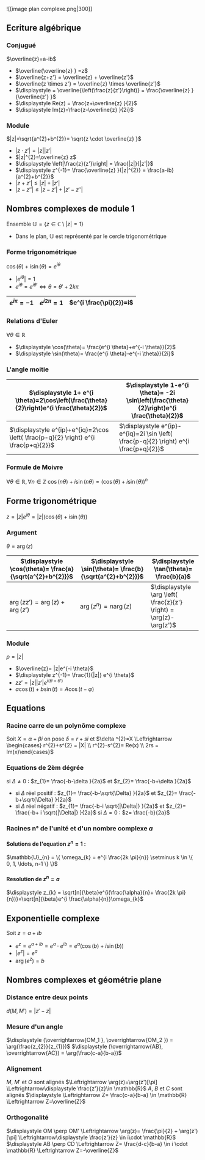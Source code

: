 ![[image plan complexe.png|300]]
## Ecriture algébrique
### Conjugué 
$\overline{z}=a-ib$ 
- $\overline{\overline{z} } =z$ 
- $\overline{z+z'} = \overline{z} + \overline{z'}$
- $\overline{z \times z'} = \overline{z} \times \overline{z'}$ 
- $\displaystyle = \overline{\left(\frac{z}{z'}\right)} = \frac{\overline{z} }{\overline{z'} }$
- $\displaystyle Re(z) = \frac{z+\overline{z} }{2}$ 
- $\displaystyle Im(z)=\frac{z-\overline{z} }{2i}$ 

### Module 
$|z|=\sqrt{a^{2}+b^{2}}= \sqrt{z \cdot \overline{z} }$ 
- $|z \cdot z'|= |z||z'|$ 
- $|z|^{2}=\overline{z} z$ 
- $\displaystyle \left|\frac{z}{z'}\right| = \frac{|z|}{|z'|}$ 
- $\displaystyle  z^{-1}= \frac{\overline{z} }{|z|^{2}} = \frac{a-ib}{a^{2}+b^{2}}$
- $|z+z'| \leq |z|+|z'|$
- $|z-z''| \leq |z-z'| + |z'-z''|$

## Nombres complexes de module 1
Ensemble $\mathbb{U}=\{ z \in \mathbb{C} \setminus |z|=1 \}$  
- Dans le plan, $\mathbb{U}$ est représenté par le cercle trigonométrique 
### Forme trigonométrique
$\cos(\theta)+ i \sin(\theta)= e^{i\theta}$ 
- $|e^{i \theta }|=1$
- $e^{i \theta}= e^{i \theta'} \Leftrightarrow \theta = \theta' + 2k \pi$

| $e^{i \pi}  =-1$ | $e^{i2 \pi}=1$ | $e^{i \frac{\pi}{2}}=i$ |
| ---------------- | -------------- | ----------------------- |
### Relations d'Euler 
$\forall \theta \in \mathbb{R}$ 
- $\displaystyle \cos(\theta)= \frac{e^{i \theta}+e^{-i \theta}}{2}$ 
- $\displaystyle \sin(\theta)= \frac{e^{i \theta}-e^{-i \theta}}{2i}$
### L'angle moitie

| $\displaystyle 1+ e^{i \theta}=2\cos\left(\frac{\theta}{2}\right)e^{i \frac{\theta}{2}}$ | $\displaystyle 1-e^{i \theta}= -2i \sin\left(\frac{\theta}{2}\right)e^{i \frac{\theta}{2}}$ |
| ---------------------------------------------------------------------------------------- | ------------------------------------------------------------------------------------------- |
|    $\displaystyle e^{ip}+e^{iq}=2\cos \left( \frac{p-q}{2} \right) e^{i \frac{p+q}{2}}$                                                                                       |     $\displaystyle e^{ip}-e^{iq}=2i \sin \left( \frac{p-q}{2} \right) e^{i \frac{p+q}{2}}$                                                                                         |
### Formule de Moivre
$\forall \theta \in \mathbb{R}, \forall n \in \mathbb{Z}$ 
$\cos(n \theta)+i \sin(n \theta)=(\cos(\theta)+i \sin(\theta))^{n}$

## Forme trigonométrique
$z=|z|e^{i \theta}=|z|(\cos(\theta)+i \sin(\theta))$ 
### Argument
$\theta = \arg(z)$

| $\displaystyle \cos(\theta)= \frac{a}{\sqrt{a^{2}+b^{2}}}$ | $\displaystyle \sin(\theta)= \frac{b}{\sqrt{a^{2}+b^{2}}}$ | $\displaystyle \tan(\theta)= \frac{b}{a}$ |
| ---------------------------------------------------------- | ---------------------------------------------------------- | ----------------------------------------- |
| $\displaystyle \arg(zz')= \arg(z)+\arg(z')$                | $\displaystyle \arg(z^{n})=n \arg(z)$                      | $\displaystyle \arg \left( \frac{z}{z'} \right) = \arg(z)-\arg(z')$                                           |
### Module
$\rho = |z|$ 
- $\overline{z}= |z|e^{-i \theta}$
- $\displaystyle z^{-1}= \frac{1}{|z|} e^{i \theta}$
- $zz' = |z||z'|e^{i(\theta+\theta')}$
- $a \cos(t) + b \sin(t) = A \cos(t - \varphi)$ 

## Equations 
### Racine carre de un polynôme complexe
Soit $X = \alpha + \beta i$ on pose $\delta = r+si$
et $\delta ^{2}=X \Leftrightarrow \begin{cases} r^{2}+s^{2} = |X| \\ r^{2}-s^{2}= Re(x) \\ 2rs = Im(x)\end{cases}$
### Equations de 2èm dégrée 
si $\Delta \neq 0$ :   $z_{1}= \frac{-b-\delta }{2a}$ et $z_{2}= \frac{-b+\delta }{2a}$
- si $\Delta$ réel positif :  $z_{1}= \frac{-b-\sqrt{\Delta} }{2a}$ et $z_{2}= \frac{-b+\sqrt{\Delta} }{2a}$
- si $\Delta$ réel négatif :  $z_{1}= \frac{-b-i \sqrt{|\Delta|} }{2a}$ et $z_{2}= \frac{-b+ i \sqrt{|\Delta|} }{2a}$
si $\Delta = 0$ :   $z= \frac{-b}{2a}$

### Racines n° de l'unité et d'un nombre complexe $a$ 
#### Solutions de l'equation $z^{n}=1$ :
$\mathbb{U}_{n} = \{ \omega_{k} = e^{i \frac{2k \pi}{n}} \setminus k \in \{ 0, 1, \ldots, n-1 \} \}$
#### Resolution de $z^{n}=a$
$\displaystyle z_{k} = \sqrt[n]{\beta}e^{i(\frac{\alpha}{n}+ \frac{2k \pi}{n})}=\sqrt[n]{\beta}e^{i \frac{\alpha}{n}}\omega_{k}$   

## Exponentielle complexe
Soit $z=a+ib$
- $e^{z}=e^{a+ib}=e^{a}\cdot e^{ib}= e^{a}(\cos(b)+i \sin(b))$ 
- $|e^{z}|=e^{a}$
- $\arg(e^{z})=b$ 

## Nombres complexes et géométrie plane
### Distance entre deux points 
$d(M,M')=|z'-z|$
### Mesure d'un angle
$\displaystyle (\overrightarrow{OM_1 }, \overrightarrow{OM_2 }) = \arg(\frac{z_{2}}{z_{1}})$
$\displaystyle (\overrightarrow{AB}, \overrightarrow{AC}) = \arg(\frac{c-a}{b-a})$
### Alignement 
$\displaystyle M$, $M'$ et $O$ sont alignés  $\Leftrightarrow \arg(z)=\arg(z')[\pi] \Leftrightarrow\displaystyle  \frac{z'}{z}\in \mathbb{R}$ 
$A$, $B$ et $C$ sont alignés $\displaystyle \Leftrightarrow Z= \frac{c-a}{b-a} \in \mathbb{R} \Leftrightarrow Z=\overline{Z}$
### Orthogonalité
$\displaystyle OM \perp OM' \Leftrightarrow \arg(z)= \frac{\pi}{2} + \arg(z')[\pi] \Leftrightarrow\displaystyle \frac{z'}{z} \in i\cdot \mathbb{R}$
$\displaystyle AB \perp CD \Leftrightarrow Z= \frac{d-c}{b-a} \in i \cdot \mathbb{R} \Leftrightarrow Z=-\overline{Z}$

